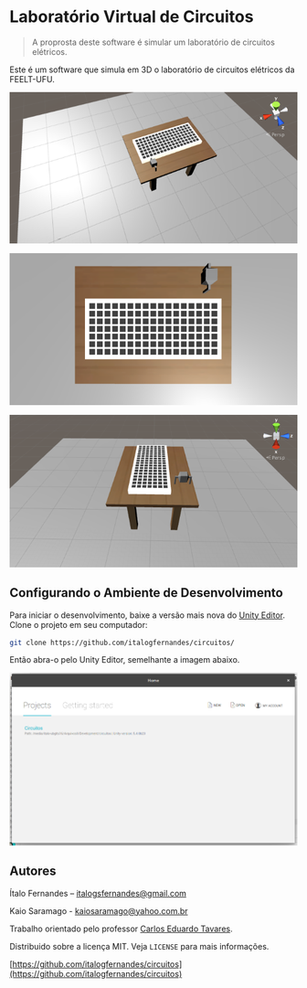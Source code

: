 # Laboratório Virtual de Circuitos
> A proprosta deste software é simular um laboratório de circuitos elétricos.

Este é um software que simula em 3D o laboratório de circuitos elétricos da FEELT-UFU.

![](Screenshots/Mesa_Isometrica.png)

![](Screenshots/mesa_visao_superior.png)

![](Screenshots/Mesa_e_resistor.png)

## Configurando o Ambiente de Desenvolvimento

Para iniciar o desenvolvimento, baixe a versão mais nova do [Unity Editor](https://unity3d.com/pt/get-unity/download).
Clone o projeto em seu computador:
```sh
git clone https://github.com/italogfernandes/circuitos/
```
Então abra-o pelo Unity Editor, semelhante a imagem abaixo.

![](Screenshots/Unity.png)

## Autores

Ítalo Fernandes – italogsfernandes@gmail.com

Kaio Saramago - kaiosaramago@yahoo.com.br

Trabalho orientado pelo professor [Carlos Eduardo Tavares](http://www.feelt.ufu.br/node/51).

Distribuido sobre a licença MIT. Veja ``LICENSE`` para mais informações.

[https://github.com/italogfernandes/circuitos](https://github.com/italogfernandes/circuitos)
